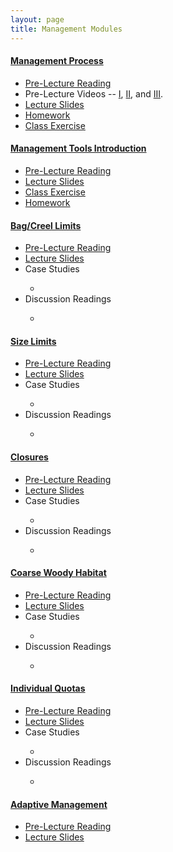 ```yaml
---
layout: page
title: Management Modules
---
```


<div class="panel-group" id="accordion2">

<!-- #### MANAGEMENT PROCESS #### -->
<div class="panel panel-default">
  <div class="panel-heading">
    <h4 class="panel-title">
      <a data-toggle="collapse" data-parent="#accordion2" href="#cMgmtProcess">Management Process</a>
    </h4>
  </div>
  <div id="cMgmtProcess" class="panel-collapse collapse">
    <div class="panel-body">
      <ul>
        <li><a href="MgmntProcess/RG_KruegerDecker_2010">Pre-Lecture Reading</a></li>
        <li>Pre-Lecture Videos -- <a href="https://www.youtube.com/v/QovhSVEDGEY?version=3&autoplay=1" TARGET="_blank">I</a>, <a href="https://www.youtube.com/v/kM_SQo7EC50?version=3&autoplay=1" TARGET="_blank">II</a>, and <a href="https://www.youtube.com/v/kYwzgGdbTvw?version=3&autoplay=1" TARGET="_blank">III</a>.</li>
        <li><a href="MgmntProcess/PPT.pptx">Lecture Slides</a></li>
        <li><a href="MgmntProcess/HW.html">Homework</a></li>
        <li><a href="MgmntProcess/Cases/NOPInvasion">Class Exercise</a></li>
      </ul>
    </div>
  </div>
</div>

<!-- #### MANAGEMENT TOOLS INTRODUCTION #### -->
<div class="panel panel-default">
  <div class="panel-heading">
    <h4 class="panel-title">
      <a data-toggle="collapse" data-parent="#accordion2" href="#cMgmtTools">Management Tools Introduction</a>
    </h4>
  </div>
  <div id="cMgmtTools" class="panel-collapse collapse">
    <div class="panel-body">
      <ul>
        <li><a href="MgmntTools/RG_IsermannPaukert_2010">Pre-Lecture Reading</a></li>
        <li><a href="MgmntTools/PPT.PPTX">Lecture Slides</a></li>
        <li><a href="MgmntTools/CE">Class Exercise</a></li>
        <li><a href="MgmntTools/HW">Homework</a></li>
      </ul>
    </div>
  </div>
</div>

<!-- #### BAG LIMITS #### -->
<div class="panel panel-default">
  <div class="panel-heading">
    <h4 class="panel-title">
      <a data-toggle="collapse" data-parent="#accordion2" href="#cMgmtBagLimits">Bag/Creel Limits</a>
    </h4>
  </div>
  <div id="cMgmtBagLimits" class="panel-collapse collapse">
    <div class="panel-body">
      <ul>
        <li><a href="MgmntBagLimits/RG_BagLimits">Pre-Lecture Reading</a></li>
        <li><a href="MgmntBagLimits/PPT.PPTX">Lecture Slides</a></li>
        <li>Case Studies</li>
        <ul>
          <li></li>
        </ul>
        <li>Discussion Readings</li>
        <ul>
          <li></li>
        </ul>
      </ul>
    </div>
  </div>
</div>

<!-- #### SIZE LIMITS #### -->
<div class="panel panel-default">
  <div class="panel-heading">
    <h4 class="panel-title">
      <a data-toggle="collapse" data-parent="#accordion2" href="#cMgmtSizeLimits">Size Limits</a>
    </h4>
  </div>
  <div id="cMgmtSizeLimits" class="panel-collapse collapse">
    <div class="panel-body">
      <ul>
        <li><a href="MgmntSizeLimits/RG_SizeLimits">Pre-Lecture Reading</a></li>
        <li><a href="MgmntSizeLimits/PPT.PPTX">Lecture Slides</a></li>
        <li>Case Studies</li>
        <ul>
          <li></li>
        </ul>
        <li>Discussion Readings</li>
        <ul>
          <li></li>
        </ul>
      </ul>
    </div>
  </div>
</div>

<!-- #### CLOSURES #### -->
<div class="panel panel-default">
  <div class="panel-heading">
    <h4 class="panel-title">
      <a data-toggle="collapse" data-parent="#accordion2" href="#cMgmtClosures">Closures</a>
    </h4>
  </div>
  <div id="cMgmtClosures" class="panel-collapse collapse">
    <div class="panel-body">
      <ul>
        <li><a href="MgmntClosures/">Pre-Lecture Reading</a></li>
        <li><a href="MgmntClosures/PPT.PPTX">Lecture Slides</a></li>
        <li>Case Studies</li>
        <ul>
          <li></li>
        </ul>
        <li>Discussion Readings</li>
        <ul>
          <li></li>
        </ul>
      </ul>
    </div>
  </div>
</div>

<!-- #### COARSE WOODY HABITAT #### -->
<div class="panel panel-default">
  <div class="panel-heading">
    <h4 class="panel-title">
      <a data-toggle="collapse" data-parent="#accordion2" href="#cMgmtCWH">Coarse Woody Habitat</a>
    </h4>
  </div>
  <div id="cMgmtCWH" class="panel-collapse collapse">
    <div class="panel-body">
      <ul>
        <li><a href="MgmntCWH/">Pre-Lecture Reading</a></li>
        <li><a href="MgmntCWH/PPT.PPTX">Lecture Slides</a></li>
        <li>Case Studies</li>
        <ul>
          <li></li>
        </ul>
        <li>Discussion Readings</li>
        <ul>
          <li></li>
        </ul>
      </ul>
    </div>
  </div>
</div>

<!-- #### INDIVIDUAL QUOTAS #### -->
<div class="panel panel-default">
  <div class="panel-heading">
    <h4 class="panel-title">
      <a data-toggle="collapse" data-parent="#accordion2" href="#cMgmtIQs">Individual Quotas</a>
    </h4>
  </div>
  <div id="cMgmtIQs" class="panel-collapse collapse">
    <div class="panel-body">
      <ul>
        <li><a href="MgmntIQs/RG_IQs">Pre-Lecture Reading</a></li>
        <li><a href="MgmntIQs/PPT.PPTX">Lecture Slides</a></li>
        <li>Case Studies</li>
        <ul>
          <li></li>
        </ul>
        <li>Discussion Readings</li>
        <ul>
          <li></li>
        </ul>
      </ul>
    </div>
  </div>
</div>

<!-- #### ADAPTIVE MANAGEMENT #### -->
<div class="panel panel-default">
  <div class="panel-heading">
    <h4 class="panel-title">
      <a data-toggle="collapse" data-parent="#accordion2" href="#cMgmtAdaptive">Adaptive Management</a>
    </h4>
  </div>
  <div id="cMgmtAdaptive" class="panel-collapse collapse">
    <div class="panel-body">
      <ul>
        <li><a href="MgmntAdaptive/RG_Allen_Walters">Pre-Lecture Reading</a></li>
        <li><a href="MgmntAdaptive/PPT.pptx">Lecture Slides</a></li>
      </ul>
    </div>
  </div>
</div>



</div>
